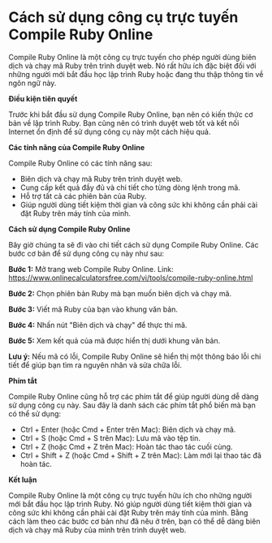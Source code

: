 Cách sử dụng công cụ trực tuyến Compile Ruby Online
===================================================

Compile Ruby Online là một công cụ trực tuyến cho phép người dùng biên dịch và chạy mã Ruby trên trình duyệt web. Nó rất hữu ích đặc biệt đối với những người mới bắt đầu học lập trình Ruby hoặc đang thu thập thông tin về ngôn ngữ này.

**Điều kiện tiên quyết**

Trước khi bắt đầu sử dụng Compile Ruby Online, bạn nên có kiến thức cơ bản về lập trình Ruby. Bạn cũng nên có trình duyệt web tốt và kết nối Internet ổn định để sử dụng công cụ này một cách hiệu quả.

**Các tính năng của Compile Ruby Online**

Compile Ruby Online có các tính năng sau:

- Biên dịch và chạy mã Ruby trên trình duyệt web.
- Cung cấp kết quả đầy đủ và chi tiết cho từng dòng lệnh trong mã.
- Hỗ trợ tất cả các phiên bản của Ruby.
- Giúp người dùng tiết kiệm thời gian và công sức khi không cần phải cài đặt Ruby trên máy tính của mình.

**Cách sử dụng Compile Ruby Online**

Bây giờ chúng ta sẽ đi vào chi tiết cách sử dụng Compile Ruby Online. Các bước cơ bản để sử dụng công cụ này như sau:

**Bước 1:** Mở trang web Compile Ruby Online. Link: <https://www.onlinecalculatorsfree.com/vi/tools/compile-ruby-online.html>

**Bước 2:** Chọn phiên bản Ruby mà bạn muốn biên dịch và chạy mã.

**Bước 3:** Viết mã Ruby của bạn vào khung văn bản.

**Bước 4:** Nhấn nút "Biên dịch và chạy" để thực thi mã.

**Bước 5:** Xem kết quả của mã được hiển thị dưới khung văn bản.

**Lưu ý:** Nếu mã có lỗi, Compile Ruby Online sẽ hiển thị một thông báo lỗi chi tiết để giúp bạn tìm ra nguyên nhân và sửa chữa lỗi.

**Phím tắt**

Compile Ruby Online cũng hỗ trợ các phím tắt để giúp người dùng dễ dàng sử dụng công cụ này. Sau đây là danh sách các phím tắt phổ biến mà bạn có thể sử dụng:

- Ctrl + Enter (hoặc Cmd + Enter trên Mac): Biên dịch và chạy mã.
- Ctrl + S (hoặc Cmd + S trên Mac): Lưu mã vào tệp tin.
- Ctrl + Z (hoặc Cmd + Z trên Mac): Hoàn tác thao tác cuối cùng.
- Ctrl + Shift + Z (hoặc Cmd + Shift + Z trên Mac): Làm mới lại thao tác đã hoàn tác.

**Kết luận**

Compile Ruby Online là một công cụ trực tuyến hữu ích cho những người mới bắt đầu học lập trình Ruby. Nó giúp người dùng tiết kiệm thời gian và công sức khi không cần phải cài đặt Ruby trên máy tính của mình. Bằng cách làm theo các bước cơ bản như đã nêu ở trên, bạn có thể dễ dàng biên dịch và chạy mã Ruby của mình trên trình duyệt web.